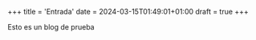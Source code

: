 +++
title = 'Entrada'
date = 2024-03-15T01:49:01+01:00
draft = true
+++



Esto es un blog de prueba